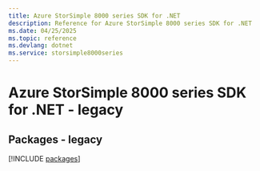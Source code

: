 ```yaml
---
title: Azure StorSimple 8000 series SDK for .NET
description: Reference for Azure StorSimple 8000 series SDK for .NET
ms.date: 04/25/2025
ms.topic: reference
ms.devlang: dotnet
ms.service: storsimple8000series
---
```

# Azure StorSimple 8000 series SDK for .NET - legacy
## Packages - legacy
[!INCLUDE [packages](storsimple-8000-series-index.md)]